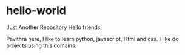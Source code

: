 # hello-world
Just Another Repository
Hello friends,

Pavithra here, I like to learn python, javascript, Html and css.
I like do projects using this domains. 
